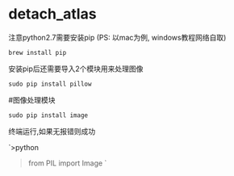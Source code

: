 # detach_atlas

注意python2.7需要安装pip
(PS: 以mac为例, windows教程网络自取)

`brew install pip`

安装pip后还需要导入2个模块用来处理图像

`sudo pip install pillow`

#图像处理模块

`sudo pip install image`

终端运行,如果无报错则成功

`>python
>from PIL import Image
`
